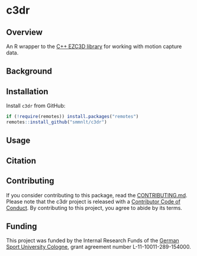 # c3dr

## Overview

An R wrapper to the [C++ EZC3D library](https://github.com/pyomeca/ezc3d) for working with motion capture data.

## Background

## Installation

Install `c3dr` from GitHub:

``` r
if (!require(remotes)) install.packages("remotes")
remotes::install_github("smmnlt/c3dr")
```

## Usage

## Citation

## Contributing

If you consider contributing to this package, read the [CONTRIBUTING.md](https://github.com/smnnlt/c3dr/blob/main/.github/CONTRIBUTING.md). Please note that the c3dr project is released with a [Contributor Code of Conduct](https://github.com/smnnlt/c3dr/blob/main/CODE_OF_CONDUCT.md). By contributing to this project, you agree to abide by its terms.


## Funding

This project was funded by the Internal Research
Funds of the [German Sport University Cologne](https://www.dshs-koeln.de/english/), grant agreement number L-11-10011-289-154000.
